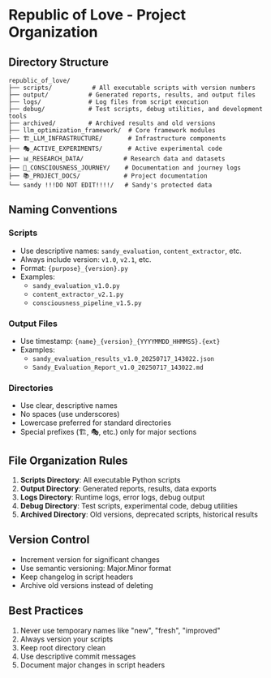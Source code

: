 # Republic of Love - Project Organization

## Directory Structure

```
republic_of_love/
├── scripts/           # All executable scripts with version numbers
├── output/           # Generated reports, results, and output files
├── logs/             # Log files from script execution
├── debug/            # Test scripts, debug utilities, and development tools
├── archived/         # Archived results and old versions
├── llm_optimization_framework/  # Core framework modules
├── 🏗️_LLM_INFRASTRUCTURE/       # Infrastructure components
├── 🎭_ACTIVE_EXPERIMENTS/       # Active experimental code
├── 📊_RESEARCH_DATA/           # Research data and datasets
├── 📖_CONSCIOUSNESS_JOURNEY/    # Documentation and journey logs
├── 📚_PROJECT_DOCS/            # Project documentation
└── sandy !!!DO NOT EDIT!!!!/   # Sandy's protected data
```

## Naming Conventions

### Scripts
- Use descriptive names: `sandy_evaluation`, `content_extractor`, etc.
- Always include version: `v1.0`, `v2.1`, etc.
- Format: `{purpose}_{version}.py`
- Examples:
  - `sandy_evaluation_v1.0.py`
  - `content_extractor_v2.1.py`
  - `consciousness_pipeline_v1.5.py`

### Output Files
- Use timestamp: `{name}_{version}_{YYYYMMDD_HHMMSS}.{ext}`
- Examples:
  - `sandy_evaluation_results_v1.0_20250717_143022.json`
  - `Sandy_Evaluation_Report_v1.0_20250717_143022.md`

### Directories
- Use clear, descriptive names
- No spaces (use underscores)
- Lowercase preferred for standard directories
- Special prefixes (🏗️, 🎭, etc.) only for major sections

## File Organization Rules

1. **Scripts Directory**: All executable Python scripts
2. **Output Directory**: Generated reports, results, data exports
3. **Logs Directory**: Runtime logs, error logs, debug output
4. **Debug Directory**: Test scripts, experimental code, debug utilities
5. **Archived Directory**: Old versions, deprecated scripts, historical results

## Version Control

- Increment version for significant changes
- Use semantic versioning: Major.Minor format
- Keep changelog in script headers
- Archive old versions instead of deleting

## Best Practices

1. Never use temporary names like "new", "fresh", "improved"
2. Always version your scripts
3. Keep root directory clean
4. Use descriptive commit messages
5. Document major changes in script headers
